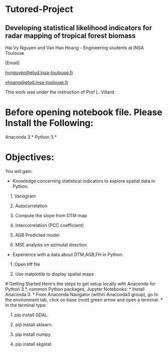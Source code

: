 # Tutored-Project

## Developing statistical likelihood indicators for radar mapping of tropical forest biomass

Hai Vy Nguyen and Van Hao Hoang - Engineering students at INSA Toulouse

[Email]

hvnguyen@etud.insa-toulouse.fr

vhoang@etud.insa-toulouse.fr

This work was under the instruction of Prof L. Villard


# Before opening notebook file. Please Install the Following:

Anaconda 3.*
Python 3.*

# Objectives:
You will gain:

* Knowledge concerning statistical indicators to explore spatial data in Python.
<p>&nbsp; &nbsp;      1. Variogram</p>
<p>&nbsp; &nbsp;      2. Autocorrelation</p>
<p>&nbsp; &nbsp;      3. Compute the slope from DTM map</p>
<p>&nbsp; &nbsp;      4. Intercorrelation (PCC coefficient)</p>
<p>&nbsp; &nbsp;      5. AGB Predicted model </p>
<p>&nbsp; &nbsp;      6. MSE analysis on azimutal direction</p>


* Experience with a data about DTM,AGB,FH in Python.
<p>&nbsp; &nbsp;      1. Open tiff file</p>
<p>&nbsp; &nbsp;      2. Use matplotlib to display spatial maps</p>
# Getting Started
Here's the steps to get setup locally with Anaconda for Python 3.*, common Python packages, Jupyter Notebooks:
* Install Anaconda 3.
* From Anaconda Navigator (within Anaconda3 group), go to the environment tab, click on base (root) green arrow and open a terminal.
* In the terminal type: 
<p>&nbsp; &nbsp;      1. pip install GDAL.</p>
<p>&nbsp; &nbsp;      2. pip install sklearn.</p>
<p>&nbsp; &nbsp;      3. pip install numpy.</p>
<p>&nbsp; &nbsp;      4. pip install skgstat.</p>

